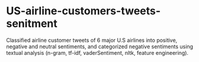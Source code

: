 # US-airline-customers-tweets-senitment
Classified airline customer tweets of 6 major U.S airlines into positive, negative and neutral sentiments, and categorized negative sentiments using textual analysis (n-gram, tf-idf, vaderSentiment, nltk, feature engineering). 
